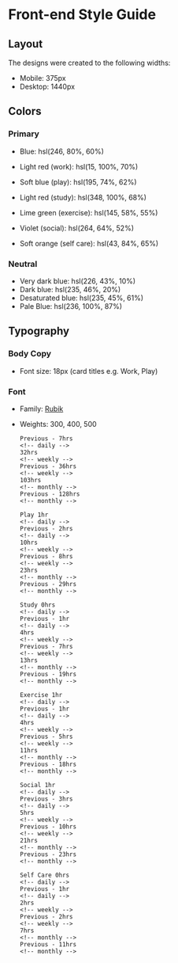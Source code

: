 # Front-end Style Guide

## Layout

The designs were created to the following widths:

- Mobile: 375px
- Desktop: 1440px

## Colors

### Primary

- Blue: hsl(246, 80%, 60%)

- Light red (work): hsl(15, 100%, 70%)
- Soft blue (play): hsl(195, 74%, 62%)
- Light red (study): hsl(348, 100%, 68%)
- Lime green (exercise): hsl(145, 58%, 55%)
- Violet (social): hsl(264, 64%, 52%)
- Soft orange (self care): hsl(43, 84%, 65%)

### Neutral

- Very dark blue: hsl(226, 43%, 10%)
- Dark blue: hsl(235, 46%, 20%)
- Desaturated blue: hsl(235, 45%, 61%)
- Pale Blue: hsl(236, 100%, 87%)

## Typography

### Body Copy

- Font size: 18px (card titles e.g. Work, Play)

### Font

- Family: [Rubik](https://fonts.google.com/specimen/Rubik)
- Weights: 300, 400, 500
  <!-- daily -->

      Previous - 7hrs
      <!-- daily -->
      32hrs
      <!-- weekly -->
      Previous - 36hrs
      <!-- weekly -->
      103hrs
      <!-- monthly -->
      Previous - 128hrs
      <!-- monthly -->

      Play 1hr
      <!-- daily -->
      Previous - 2hrs
      <!-- daily -->
      10hrs
      <!-- weekly -->
      Previous - 8hrs
      <!-- weekly -->
      23hrs
      <!-- monthly -->
      Previous - 29hrs
      <!-- monthly -->

      Study 0hrs
      <!-- daily -->
      Previous - 1hr
      <!-- daily -->
      4hrs
      <!-- weekly -->
      Previous - 7hrs
      <!-- weekly -->
      13hrs
      <!-- monthly -->
      Previous - 19hrs
      <!-- monthly -->

      Exercise 1hr
      <!-- daily -->
      Previous - 1hr
      <!-- daily -->
      4hrs
      <!-- weekly -->
      Previous - 5hrs
      <!-- weekly -->
      11hrs
      <!-- monthly -->
      Previous - 18hrs
      <!-- monthly -->

      Social 1hr
      <!-- daily -->
      Previous - 3hrs
      <!-- daily -->
      5hrs
      <!-- weekly -->
      Previous - 10hrs
      <!-- weekly -->
      21hrs
      <!-- monthly -->
      Previous - 23hrs
      <!-- monthly -->

      Self Care 0hrs
      <!-- daily -->
      Previous - 1hr
      <!-- daily -->
      2hrs
      <!-- weekly -->
      Previous - 2hrs
      <!-- weekly -->
      7hrs
      <!-- monthly -->
      Previous - 11hrs
      <!-- monthly -->
